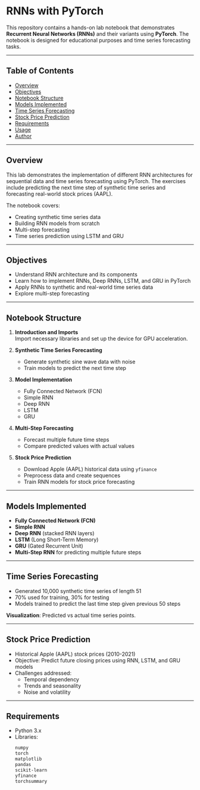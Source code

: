 # RNNs with PyTorch

This repository contains a hands-on lab notebook that demonstrates **Recurrent Neural Networks (RNNs)** and their variants using **PyTorch**. The notebook is designed for educational purposes and time series forecasting tasks.

---

## Table of Contents

- [Overview](#overview)  
- [Objectives](#objectives)  
- [Notebook Structure](#notebook-structure)  
- [Models Implemented](#models-implemented)  
- [Time Series Forecasting](#time-series-forecasting)  
- [Stock Price Prediction](#stock-price-prediction)  
- [Requirements](#requirements)  
- [Usage](#usage)  
- [Author](#author)

---

## Overview

This lab demonstrates the implementation of different RNN architectures for sequential data and time series forecasting using PyTorch. The exercises include predicting the next time step of synthetic time series and forecasting real-world stock prices (AAPL).

The notebook covers:
- Creating synthetic time series data
- Building RNN models from scratch
- Multi-step forecasting
- Time series prediction using LSTM and GRU

---

## Objectives

- Understand RNN architecture and its components  
- Learn how to implement RNNs, Deep RNNs, LSTM, and GRU in PyTorch  
- Apply RNNs to synthetic and real-world time series data  
- Explore multi-step forecasting  

---

## Notebook Structure

1. **Introduction and Imports**  
   Import necessary libraries and set up the device for GPU acceleration.  

2. **Synthetic Time Series Forecasting**  
   - Generate synthetic sine wave data with noise  
   - Train models to predict the next time step  

3. **Model Implementation**  
   - Fully Connected Network (FCN)  
   - Simple RNN  
   - Deep RNN  
   - LSTM  
   - GRU  

4. **Multi-Step Forecasting**  
   - Forecast multiple future time steps  
   - Compare predicted values with actual values  

5. **Stock Price Prediction**  
   - Download Apple (AAPL) historical data using `yfinance`  
   - Preprocess data and create sequences  
   - Train RNN models for stock price forecasting  

---

## Models Implemented

- **Fully Connected Network (FCN)**  
- **Simple RNN**  
- **Deep RNN** (stacked RNN layers)  
- **LSTM** (Long Short-Term Memory)  
- **GRU** (Gated Recurrent Unit)  
- **Multi-Step RNN** for predicting multiple future steps  

---

## Time Series Forecasting

- Generated 10,000 synthetic time series of length 51  
- 70% used for training, 30% for testing  
- Models trained to predict the last time step given previous 50 steps  

**Visualization**: Predicted vs actual time series points.

---

## Stock Price Prediction

- Historical Apple (AAPL) stock prices (2010-2021)  
- Objective: Predict future closing prices using RNN, LSTM, and GRU models  
- Challenges addressed:
  - Temporal dependency  
  - Trends and seasonality  
  - Noise and volatility  

---

## Requirements

- Python 3.x  
- Libraries:
  ```bash
  numpy
  torch
  matplotlib
  pandas
  scikit-learn
  yfinance
  torchsummary
